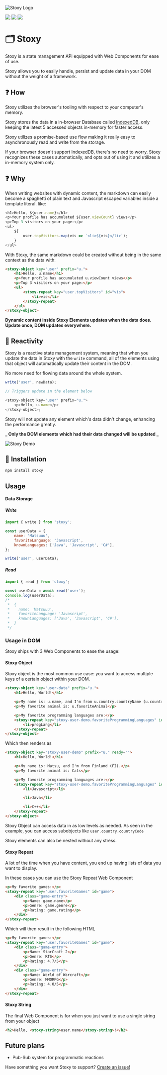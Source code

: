 ![Stoxy Logo](assets/stoxy.png)

![](https://badgen.net/npm/v/stoxy)
![](https://badgen.net/bundlephobia/dependency-count/stoxy)
![](https://badgen.net/bundlephobia/minzip/stoxy)

# 🗂️ Stoxy

Stoxy is a state management API equipped with Web Components for ease of use.

Stoxy allows you to easily handle, persist and update data in your DOM without the weight of a framework.

## ❓ How

Stoxy utilizes the browser's tooling with respect to your computer's memory.

Stoxy stores the data in a in-browser Database called [IndexedDB](https://developer.mozilla.org/en-US/docs/Web/API/IndexedDB_API),
only keeping the latest 5 accessed objects in-memory for faster access.

Stoxy utilizes a promise-based use flow making it really easy to asynchronously read and write from the storage.

If your browser doesn't support IndexedDB, there's no need to worry. Stoxy recognizes these cases automatically, and
opts out of using it and utilizes a in-memory system only.

## ❓ Why

When writing websites with dynamic content, the markdown can easily become a spaghetti of plain text and
Javascript escaped variables inside a template literal. like:

```javascript
<h1>Hello, ${user.name}</h1>
<p>Your profile has accumulated ${user.viewCount} views</p>
<p>Top 3 visitors on your page:</p>
<ul>
    ${
        user.topVisitors.map(vis => `<li>${vis}</li>`);
    }
</ul>
```

With Stoxy, the same markdown could be created without being in the same context as the data with:

```html
<stoxy-object key="user" prefix="u.">
    <h1>Hello, u.name</h1>
    <p>Your profile has accumulated u.viewCount views</p>
    <p>Top 3 visitors on your page:</p>
    <ul>
        <stoxy-repeat key="user.topVisitors" id="vis">
            <li>vis</li>
        </stoxy-repeat>
    </ul>
</stoxy-object>
```

**Dynamic content inside Stoxy Elements updates when the data does. Update once, DOM updates everywhere.**

## 🔔 Reactivity

Stoxy is a reactive state management system, meaning that when you update the data in Stoxy with the `write` command,
all of the elements using that object will automatically update their content in the DOM.

No more need for flowing data around the whole system.

```javascript
write('user', newData);

// Triggers update in the element below

<stoxy-object key="user" prefix="u.">
    <p>Hello, u.name</p>
</stoxy-object>;
```

Stoxy will not update any element which's data didn't change, enhancing the performance greatly.

**_ Only the DOM elements which had their data changed will be updated _**

![Stoxy Demo](assets/stoxy-demo.gif)

## 🧰 Installation

```sh
npm install stoxy
```

## Usage

#### Data Storage

##### Write

```javascript
import { write } from 'stoxy';

const userData = {
    name: 'Matsuuu',
    favoriteLanguage: 'Javascript',
    knownLanguages: ['Java', 'Javascript', 'C#'],
};

write('user', userData);
```

##### Read

```javascript
import { read } from 'stoxy';

const userData = await read('user');
console.log(userData);
/*
 *  {
 *    name: 'Matsuuu',
 *    favoriteLanguage: 'Javascript',
 *    knownLanguages: ['Java', 'Javascript', 'C#'],
 *  }
 */
```

### Usage in DOM

Stoxy ships with 3 Web Components to ease the usage:

#### Stoxy Object

Stoxy object is the most common use case: you want to access multiple keys of a certain object within your DOM.

```html
<stoxy-object key="user-data" prefix="u.">
    <h1>Hello, World!</h1>

    <p>My name is: u.name, and I'm from u.country.countryName (u.country.countryCode).</p>
    <p>My favorite animal is: u.favoriteAnimal</p>

    <p>My favorite programming languages are:</p>
    <stoxy-repeat key="stoxy-user-demo.favoriteProgrammingLanguages" id="progLang">
        <li>progLang</li>
    </stoxy-repeat>
</stoxy-object>
```

Which then renders as

```html
<stoxy-object key="stoxy-user-demo" prefix="u." ready="">
    <h1>Hello, World!</h1>

    <p>My name is: Matsu, and I'm from Finland (FI).</p>
    <p>My favorite animal is: Cats</p>

    <p>My favorite programming languages are:</p>
    <stoxy-repeat key="stoxy-user-demo.favoriteProgrammingLanguages" id="progLang">
        <li>Javascript</li>

        <li>Java</li>

        <li>C++</li>
    </stoxy-repeat>
</stoxy-object>
```

Stoxy Object can access data in as low levels as needed. As seen in the example, you can access subobjects like `user.country.countryCode`

Stoxy elements can also be nested without any stress.

#### Stoxy Repeat

A lot of the time when you have content, you end up having lists of data you want to display.

In these cases you can use the Stoxy Repeat Web Component

```html
<p>My favorite games:</p>
<stoxy-repeat key="user.favoriteGames" id="game">
    <div class="game-entry">
        <p>Name: game.name</p>
        <p>Genre: game.genre</p>
        <p>Rating: game.rating</p>
    </div>
</stoxy-repeat>
```

Which will then result in the following HTML

```html
<p>My favorite games:</p>
<stoxy-repeat key="user.favoriteGames" id="game">
    <div class="game-entry">
        <p>Name: StarCraft 2</p>
        <p>Genre: RTS</p>
        <p>Rating: 4.7/5</p>
    </div>
    <div class="game-entry">
        <p>Name: World of Warcraft</p>
        <p>Genre: MMORPG</p>
        <p>Rating: 4.0/5</p>
    </div>
</stoxy-repeat>
```

#### Stoxy String

The final Web Component is for when you just want to use a single string from your object

```html
<h2>Hello, <stoxy-string>user.name</stoxy-string>!</h2>
```

## Future plans

-   Pub-Sub system for programmatic reactions

Have something you want Stoxy to support? [Create an issue!](https://github.com/Matsuuu/stoxy/issues/new)
